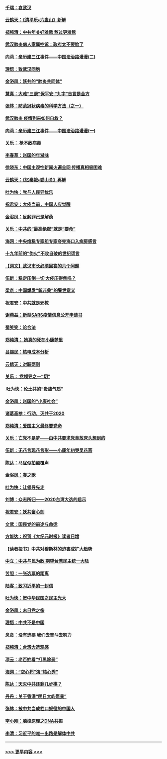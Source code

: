 #### [千瑞：哀武汉](../pages/nsc993/n11833647.md?t=01311811) 
#### [云鹤天：《清平乐▪六盘山》新解](../pages/nsc993/n11833611.md?t=01311811) 
#### [郑纯清：中共年关好难熬 熬过更难熬](../pages/nsc993/n11833489.md?t=01311811) 
#### [武汉肺炎病人家属控诉：政府太不要脸了](../pages/nsc993/n11833205.md?t=01311811) 
#### [向莉：亲历建三江事件——中国法治路漫漫(二)](../pages/nsc993/n11829102.md?t=01311811) 
#### [理悟：致武汉同胞](../pages/nsc993/n11831522.md?t=01311811) 
#### [金浴凤：妖共的“肺炎共同体”](../pages/nsc993/n11829448.md?t=01311811) 
#### [慧真：大难“三退”保平安 “九字”吉言是金方](../pages/nsc993/n11829501.md?t=01311811) 
#### [张林：防范冠状病毒的科学方法（之一）](../pages/nsc993/n11828618.md?t=01311811) 
#### [武汉肺炎 疫情到来如何自救？](../pages/nsc993/n11827632.md?t=01311811) 
#### [向莉：亲历建三江事件——中国法治路漫漫(一)](../pages/nsc993/n11827190.md?t=01311811) 
#### [关乐： 枪不敌病毒](../pages/nsc993/n11826746.md?t=01311811) 
#### [李春草：赵国的年滋味](../pages/nsc993/n11826321.md?t=01311811) 
#### [徐晓东：中国主观性新闻火遍全网 传播真相极困难](../pages/nsc993/n11826508.md?t=01311811) 
#### [云鹤天：《忆秦娥▪娄山关》再解](../pages/nsc993/n11824682.md?t=01311811) 
#### [吐为快：党与人民异忧乐](../pages/nsc993/n11824660.md?t=01311811) 
#### [祝君安：大疫当前，中国人应觉醒](../pages/nsc993/n11821946.md?t=01311811) 
#### [金浴凤：反躬罪己是解药](../pages/nsc993/n11820280.md?t=01311811) 
#### [关乐：中共的“最高绝密”就是“要命”](../pages/nsc993/n11816946.md?t=01311811) 
#### [海网：中央维稳专家组专家夸完海口入病房感言](../pages/nsc993/n11815138.md?t=01311811) 
#### [十九年前的“伪火”不攻自破的世纪谎言](../pages/nsc993/n11813238.md?t=01311811) 
#### [【网文】武汉市长必须回答的六个问题](../pages/nsc993/n11813848.md?t=01311811) 
#### [伍新：稳定压倒一切 大疫压得倒吗？](../pages/nsc993/n11812634.md?t=01311811) 
#### [梁京：中国爆发“新非典”的警世意义](../pages/nsc993/n11812554.md?t=01311811) 
#### [祝君安：中共就是邪教](../pages/nsc993/n11812431.md?t=01311811) 
#### [谢燕益：新型SARS疫情信息公开申请书](../pages/nsc993/n11808840.md?t=01311811) 
#### [蜀笑笑：论合法](../pages/nsc993/n11808064.md?t=01311811) 
#### [郑纯清： 她真的死在小康梦里](../pages/nsc993/n11806623.md?t=01311811) 
#### [吕锡民：核电成本分析](../pages/nsc993/n11806284.md?t=01311811) 
#### [云鹤天：对联两则](../pages/nsc993/n11805957.md?t=01311811) 
#### [关乐： 党领导之一“切”](../pages/nsc993/n11804505.md?t=01311811) 
#### [ 吐为快：论土共的“贵族气质”](../pages/nsc993/n11804490.md?t=01311811) 
#### [金浴凤：赵国的“小康社会”](../pages/nsc993/n11804452.md?t=01311811) 
#### [诸葛高参：行动，灭共于2020](../pages/nsc993/n11804120.md?t=01311811) 
#### [郑纯清：爱国主义最终要党命](../pages/nsc993/n11802197.md?t=01311811) 
#### [关乐：亡党不是梦——由中共要求党章放床头想到的](../pages/nsc993/n11802156.md?t=01311811) 
#### [伍新：无花言现花言形——小康年初哭吴花燕](../pages/nsc993/n11800044.md?t=01311811) 
#### [陈达：马屁似拍颠覆声](../pages/nsc993/n11800010.md?t=01311811) 
#### [金浴凤：春之歌](../pages/nsc993/n11797687.md?t=01311811) 
#### [吐为快：让领导先走](../pages/nsc993/n11797512.md?t=01311811) 
#### [刘博：众志所归——2020台湾大选的启示](../pages/nsc993/n11796878.md?t=01311811) 
#### [祝君安：妖共畜心剖](../pages/nsc993/n11794273.md?t=01311811) 
#### [文武：国民党的前途与命运](../pages/nsc993/n11794198.md?t=01311811) 
#### [方能达：祝贺《大纪元时报》读者日增](../pages/nsc993/n11793807.md?t=01311811) 
#### [【读者投书】中共对穆斯林的迫害成扩大趋势](../pages/nsc993/n11791371.md?t=01311811) 
#### [中立：中共与民为敌 期望台湾民主统一大陆](../pages/nsc993/n11790392.md?t=01311811) 
#### [苦胆：一张选票的距离](../pages/nsc993/n11788914.md?t=01311811) 
#### [陆客：致习近平的一封信](../pages/nsc993/n11788867.md?t=01311811) 
#### [吐为快：贺中华民国之民主光大](../pages/nsc993/n11788618.md?t=01311811) 
#### [金浴凤：末日党之像](../pages/nsc993/n11787475.md?t=01311811) 
#### [理悟：中共不是中国](../pages/nsc993/n11787463.md?t=01311811) 
#### [念贲：没有选票  我们去奋斗去努力](../pages/nsc993/n11787398.md?t=01311811) 
#### [郑纯清：台湾大选观感](../pages/nsc993/n11786210.md?t=01311811) 
#### [项云：老百姓看“打黑除恶”](../pages/nsc993/n11785398.md?t=01311811) 
#### [海网：“空心朽”演“核心秀”](../pages/nsc993/n11783874.md?t=01311811) 
#### [陈达：天灭中共还剩几步棋？](../pages/nsc993/n11783719.md?t=01311811) 
#### [丹丹：关于香港“明日大屿愿景”](../pages/nsc993/n11783273.md?t=01311811) 
#### [张林：被中共当成牲口奴役的中国人](../pages/nsc993/n11782397.md?t=01311811) 
#### [李小刚：脑控原理之DNA共振](../pages/nsc993/n11780962.md?t=01311811) 
#### [李清：习近平的唯一出路是解体中共](../pages/nsc993/n11780866.md?t=01311811) 

----
#### [ >>> 更早内容 <<< ](../indexes/nsc993-earlier.md)
